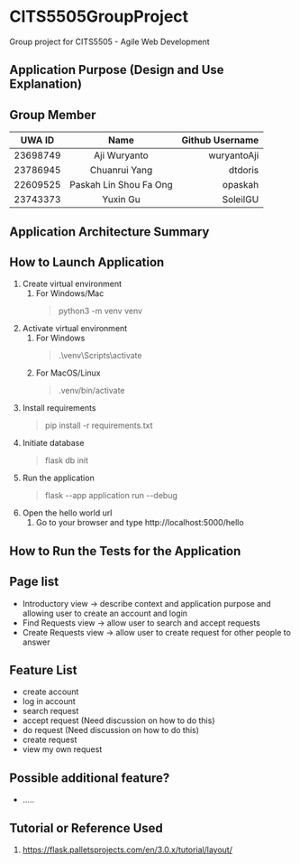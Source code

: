 # CITS5505GroupProject
Group project for CITS5505 - Agile Web Development

## Application Purpose (Design and Use Explanation)

## Group Member
| UWA ID       |        Name            | Github Username |
|--------------|:----------------------:|----------------:|
|   23698749   |     Aji Wuryanto       |   wuryantoAji   |
|   23786945   |     Chuanrui Yang      |     dtdoris     |
|   22609525   | Paskah Lin Shou Fa Ong |     opaskah     |
|   23743373   |       Yuxin Gu         |    SoleilGU     |

## Application Architecture Summary


## How to Launch Application
1. Create virtual environment
    1. For Windows/Mac
        >   python3 -m venv venv
2. Activate virtual environment
    1. For Windows
        >   .\venv\Scripts\activate
    2. For MacOS/Linux
        >   .venv/bin/activate
3. Install requirements
    >   pip install -r requirements.txt
4. Initiate database
    > flask db init
5. Run the application 
    >   flask --app application run --debug
6. Open the hello world url
    1. Go to your browser and type http://localhost:5000/hello
## How to Run the Tests for the Application


## Page list
- Introductory view -> describe context and application purpose and allowing user to create an account and login
- Find Requests view -> allow user to search and accept requests
- Create Requests view -> allow user to create request for other people to answer

## Feature List
- create account
- log in account
- search request
- accept request (Need discussion on how to do this)
- do request (Need discussion on how to do this)
- create request
- view my own request

## Possible additional feature?
- .....

## Tutorial or Reference Used
1. https://flask.palletsprojects.com/en/3.0.x/tutorial/layout/
